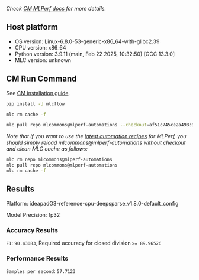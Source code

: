 *Check [CM MLPerf docs](https://docs.mlcommons.org/inference) for more details.*

## Host platform

* OS version: Linux-6.8.0-53-generic-x86_64-with-glibc2.39
* CPU version: x86_64
* Python version: 3.9.11 (main, Feb 22 2025, 10:32:50) 
[GCC 13.3.0]
* MLC version: unknown

## CM Run Command

See [CM installation guide](https://docs.mlcommons.org/inference/install/).

```bash
pip install -U mlcflow

mlc rm cache -f

mlc pull repo mlcommons@mlperf-automations --checkout=af51c745ce2a498c95423591e173cc693e60ecba


```
*Note that if you want to use the [latest automation recipes](https://docs.mlcommons.org/inference) for MLPerf,
 you should simply reload mlcommons@mlperf-automations without checkout and clean MLC cache as follows:*

```bash
mlc rm repo mlcommons@mlperf-automations
mlc pull repo mlcommons@mlperf-automations
mlc rm cache -f

```

## Results

Platform: ideapadG3-reference-cpu-deepsparse_v1.8.0-default_config

Model Precision: fp32

### Accuracy Results 
`F1`: `90.43083`, Required accuracy for closed division `>= 89.96526`

### Performance Results 
`Samples per second`: `57.7123`
